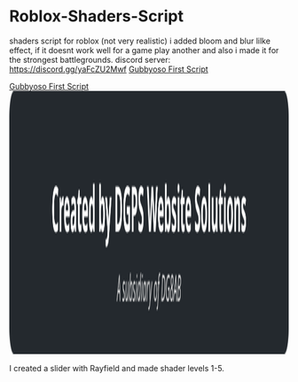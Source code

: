 # Roblox-Shaders-Script
shaders script for roblox (not very realistic) i added bloom and blur lilke effect, if it doesnt work well for a game play another and also i made it for the strongest battlegrounds.
discord server:
https://discord.gg/yaFcZU2Mwf
[Gubbyoso First Script](https://github.com/gubbyoso/Roblox-Shaders-Script/blob/main/OLD-SCRIPT)


[Gubbyoso First Script](https://github.com/gubbyoso/Roblox-Shaders-Script/blob/main/SCRIPT)
<img width="1200" height="475" alt="GHBanner" src="https://raw.githubusercontent.com/dgstuff/cdn/refs/heads/main/banner.svg" />
</div>

I created a slider with Rayfield and made shader levels 1-5.
